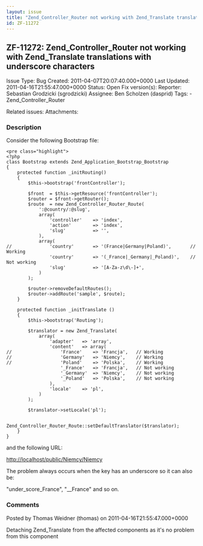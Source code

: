 ```yaml
---
layout: issue
title: "Zend_Controller_Router not working with Zend_Translate translations with underscore characters"
id: ZF-11272
---
```


ZF-11272: Zend\_Controller\_Router not working with Zend\_Translate translations with underscore characters
-----------------------------------------------------------------------------------------------------------

 Issue Type: Bug Created: 2011-04-07T20:07:40.000+0000 Last Updated: 2011-04-16T21:55:47.000+0000 Status: Open Fix version(s): 
 Reporter:  Sebastian Grodzicki (sgrodzicki)  Assignee:  Ben Scholzen (dasprid)  Tags: - Zend\_Controller\_Router
 
 Related issues: 
 Attachments: 
### Description

Consider the following Bootstrap file:

 
    <pre class="highlight">
    <?php
    class Bootstrap extends Zend_Application_Bootstrap_Bootstrap
    {
        protected function _initRouting()
        {
            $this->bootstrap('frontController');
            
            $front  = $this->getResource('frontController');
            $router = $front->getRouter();
            $route  = new Zend_Controller_Router_Route(
                ':@country/:@slug', 
                array(
                    'controller'    => 'index',
                    'action'        => 'index',
                    'slug'          => '',
                ), 
                array(
    //              'country'       => '(France|Germany|Poland)',       // Working
                    'country'       => '(_France|_Germany|_Poland)',    // Not working
                    'slug'          => '[A-Za-z\d\-]+',
                )
            );
            
            $router->removeDefaultRoutes();
            $router->addRoute('sample', $route);
        }
        
        protected function _initTranslate ()
        {
            $this->bootstrap('Routing');
            
            $translator = new Zend_Translate(
                array(
                    'adapter'   => 'array',
                    'content'   => array(
    //                  'France'    => 'Francja',   // Working
    //                  'Germany'   => 'Niemcy',    // Working
    //                  'Poland'    => 'Polska',    // Working
                        '_France'   => 'Francja',   // Not working
                        '_Germany'  => 'Niemcy',    // Not working
                        '_Poland'   => 'Polska',    // Not working
                    ),
                    'locale'    => 'pl',
                )
            );
            
            $translator->setLocale('pl');
    
            Zend_Controller_Router_Route::setDefaultTranslator($translator);
        }
    }


and the following URL:

<http://localhost/public/Niemcy/Niemcy>

The problem always occurs when the key has an underscore so it can also be:

"under\_score\_France", "\_\_France" and so on.

 

 

### Comments

Posted by Thomas Weidner (thomas) on 2011-04-16T21:55:47.000+0000

Detaching Zend\_Translate from the affected components as it's no problem from this component

 

 
